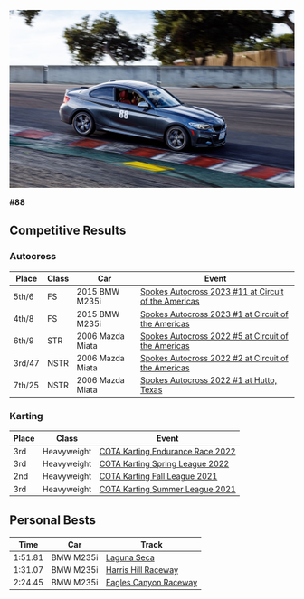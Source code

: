 ![Racing](/assets/images/racing.jpg)

**#88**

## Competitive Results

### Autocross

| Place | Class | Car | Event |
|-------|-------|-----|-------|
| 5th/6 | FS | 2015 BMW M235i | [Spokes Autocross 2023 #11 at Circuit of the Americas](https://www.youtube.com/watch?v=dbq5YmRK8uc) |
| 4th/8 | FS | 2015 BMW M235i | [Spokes Autocross 2023 #1 at Circuit of the Americas](https://www.youtube.com/watch?v=lrYkOy3d5e4&t=180s) |
| 6th/9 | STR | 2006 Mazda Miata | [Spokes Autocross 2022 #5 at Circuit of the Americas](https://www.youtube.com/watch?v=9yHiq3Stjhk) |
| 3rd/47 | NSTR | 2006 Mazda Miata | [Spokes Autocross 2022 #2 at Circuit of the Americas](https://www.youtube.com/watch?v=nsUCJz0uHlc) |
| 7th/25 | NSTR | 2006 Mazda Miata | [Spokes Autocross 2022 #1 at Hutto, Texas](https://www.youtube.com/watch?v=dZJZB_vTlR8) |

### Karting

| Place | Class | Event |
|-------|-------|-------|
| 3rd | Heavyweight | [COTA Karting Endurance Race 2022](https://www.youtube.com/watch?v=InAYuCf4yA4) |
| 3rd | Heavyweight | [COTA Karting Spring League 2022](https://www.youtube.com/watch?v=q_qBtK_ZyA0&list=PLBFRpq3knxCLXptga__abtNahu7Pvtrzz) |
| 2nd | Heavyweight | [COTA Karting Fall League 2021](https://www.youtube.com/watch?v=ex_DCAO5hTg&list=PLBFRpq3knxCIsAOP97A7Ow7u39QOkhZfF) |
| 3rd | Heavyweight | [COTA Karting Summer League 2021](https://www.youtube.com/watch?v=LLW-j7ys0HE&list=PLBFRpq3knxCJIBJJGSex-YmICr0aAobV2) |


## Personal Bests

| Time | Car | Track |
|------|-----|-------|
| 1:51.81 | BMW M235i | [Laguna Seca](https://www.youtube.com/watch?v=2CeZx0QDLy8) |
| 1:31.07 | BMW M235i | [Harris Hill Raceway](https://www.youtube.com/watch?v=7CT_sJ8GK_k) |
| 2:24.45 | BMW M235i | [Eagles Canyon Raceway](https://www.youtube.com/watch?v=Ojc16QPSUVg) |
